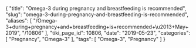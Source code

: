 {
    "title": "Omega-3 during pregnancy and breastfeeding is recommended",
    "slug": "omega-3-during-pregnancy-and-breastfeeding-is-recommended",
    "aliases": [
        "/Omega-3+during+pregnancy+and+breastfeeding+is+recommended+\u2013+May+2019",
        "/10806"
    ],
    "tiki_page_id": 10806,
    "date": "2019-05-23",
    "categories": [
        "Pregnancy",
        "Omega-3"
    ],
    "tags": [
        "Omega-3",
        "Pregnancy"
    ]
}
